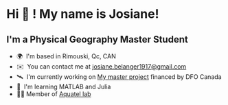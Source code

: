 Hi 👋 ! My name is Josiane!
=================================================================================================================================

I'm a Physical Geography Master Student
------------------------------

*   🌍  I'm based in Rimouski, Qc, CAN
*   ✉️  You can contact me at [josiane.belanger1917@gmail.com](mailto:josiane.belanger1917@gmail.com)
*   🛰  I'm currently working on [My master project](http://www.researchgate.net/publication/387173872_Beyond_Ice_and_Clouds_Insights_into_the_Changing_Rates_of_Primary_Production_in_Baffin_Bay) financed by DFO Canada
*   🧠  I'm learning MATLAB and Julia
*   👩‍💻  Member of [Aquatel lab](https://aquatel.uqar.ca)
